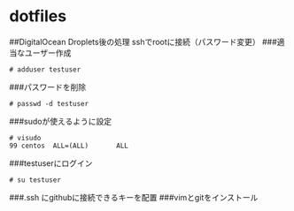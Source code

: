 # dotfiles
##DigitalOcean Droplets後の処理
sshでrootに接続（パスワード変更）
###適当なユーザー作成

    # adduser testuser

###パスワードを削除

    # passwd -d testuser

###sudoが使えるように設定

    # visudo
    99 centos  ALL=(ALL)       ALL

###testuserにログイン

    # su testuser

###.ssh にgithubに接続できるキーを配置
###vimとgitをインストール
